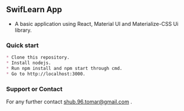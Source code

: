 ## SwifLearn App

* A basic application using React, Material UI and Materialize-CSS Ui library.


### Quick start

```markdown
* Clone this repository.
* Install nodejs.
* Run npm install and npm start through cmd.
* Go to http://localhost:3000.
```

### Support or Contact

For any further contact shub.96.tomar@gmail.com .
